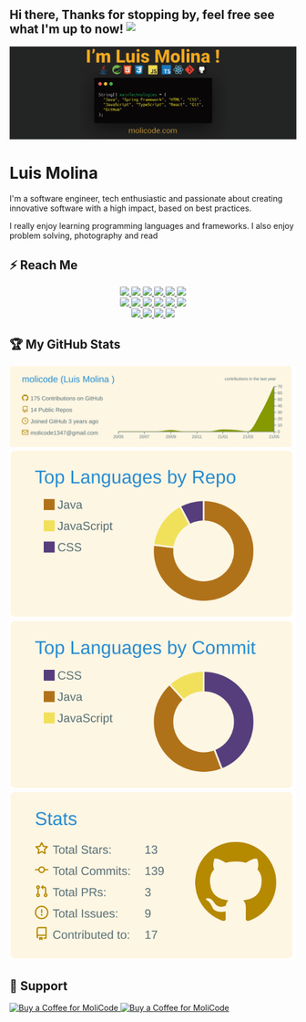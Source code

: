 ## Hi there, Thanks for stopping by, feel free see what I'm up to now! <img src="https://media.giphy.com/media/hvRJCLFzcasrR4ia7z/giphy.gif" align="top" width="30px">

[![bg][banner]][website]

# Luis Molina
I'm a software engineer, tech enthusiastic and passionate about creating innovative software with a high impact,  based on best practices.

I really enjoy learning programming languages and frameworks. I also enjoy problem solving,  photography and read


## ⚡ Reach Me

<p id="socialIcons" align="center">
    <a href="http://molicode.com/" alt="Website">
        <img src="https://img.shields.io/badge/-MoliCode-242424?style=flat-square&logo=circle&logoColor=white" style="border-radius:2px"/>
    </a>
    <a href="https://linkedin.com/in/molicode" alt="LinkedIn">
        <img src="https://img.shields.io/badge/-LinkedIn-0A66C2?style=flat-square&logo=linkedin&logoColor=white" style="border-radius:2px"/>
    </a>
    <a href="https://stackoverflow.com/users/10636767/molicode" alt="StackOverflow">
        <img src="https://img.shields.io/badge/-StackOverflow-F58025?style=flat-square&logo=stack-overflow&logoColor=white" style="border-radius:2px"/>
    </a>
    <a href="https://hackerrank.com/molicode" alt="HackerRank">
        <img src="https://img.shields.io/badge/-HackerRank-2EC866?style=flat-square&logo=hackerrank&logoColor=white" style="border-radius:2px"/>
    </a>
    <a href="https://www.codechef.com/users/molicode" alt="CodeChef">
        <img src="https://img.shields.io/badge/-CodeChef-5B4638?style=flat-square&logo=codechef&logoColor=white" style="border-radius:2px"/>
    </a>
    <a href="https://codeforces.com/profile/molicode" alt="CodeForces">
        <img src="https://img.shields.io/badge/-CodeForces-1F8ACB?style=flat-square&logo=codeforces&logoColor=white" style="border-radius:2px"/>
    </a>
    <br>
    <a href="https://codepen.io/molicode" alt="CodePen">
        <img src="https://img.shields.io/badge/-CodePen-000000?style=flat-square&logo=codepen&logoColor=white" style="border-radius:2px"/>
    </a>
    <a href="https://codesandbox.com/molicode1347" alt="CodeSandBox">
        <img src="https://img.shields.io/badge/-CodeSandBox-000000?style=flat-square&logo=codesandbox&logoColor=white" style="border-radius:2px"/>
    </a>
    <a href="https://dribbble.com/molicode" alt="Dribbble">
        <img src="https://img.shields.io/badge/-Dribbble-EA4C89?style=flat-square&logo=dribbble&logoColor=white" style="border-radius:2px"/>
    </a>
    <a href="https://medium.com/@molicode" alt="Medium">
        <img src="https://img.shields.io/badge/-Medium-000000?style=flat-square&logo=medium&logoColor=white" style="border-radius:2px"/>
    </a>
    <a href="https://auth.geeksforgeeks.org/user/molicode1347/profile" alt="GeeksForGeeks">
        <img src="https://img.shields.io/badge/-GeeksForGeeks-0F9D58?style=flat-square&logo=geeksforgeeks&logoColor=white" style="border-radius:2px"/>
    </a>
    <a href="https://kaggle.com/molicode" alt="Kaggle">
        <img src="https://img.shields.io/badge/-Kaggle-20BEFF?style=flat-square&logo=kaggle&logoColor=white" style="border-radius:2px"/>
    </a>
    <br>
    <a href="https://dev.to/molicode" alt="Dev">
        <img src="https://img.shields.io/badge/-Dev-0A0A0A?style=flat-square&logo=dev&logoColor=white" style="border-radius:2px"/>
    </a>
    <a href="https://instagram.com/molicode" alt="Instagram">
        <img src="https://img.shields.io/badge/-Instagram-E4405F?style=flat-square&logo=instagram&logoColor=white" style="border-radius:2px"/>
    </a>
     <a href="https://twitter.com/moli_code" alt="Twitter">
        <img src="https://img.shields.io/badge/-Twitter-1DA1F2?style=flat-square&logo=twitter&logoColor=white" style="border-radius:2px"/>
    </a>
    <a href="https://fb.com/molicode1347" alt="Facebook">
        <img src="https://img.shields.io/badge/-Facebook-1877F2?style=flat-square&logo=facebook&logoColor=white" style="border-radius:2px"/>
    </a>
</p>

[wave]: https://raw.githubusercontent.com/molicode/molicode/master/wave.gif
[banner]: https://raw.githubusercontent.com/molicode/molicode/master/banner.png
[github]: https://github.com/molicode
[website]: http://molicode.com/
[linkedin]: https://linkedin.com/in/molicode
[stackoverflow]: https://stackoverflow.com/users/10636767/molicode
[hackerrank]: https://hackerrank.com/molicode
[codechef]: https://www.codechef.com/users/molicode
[codeforces]: https://codeforces.com/profile/molicode
[codepen]: https://codepen.io/molicode
[codesandbox]: https://codesandbox.com/molicode1347
[dribbble]: https://dribbble.com/molicode
[medium]: https://medium.com/@molicode
[geeksforgeeks]: https://auth.geeksforgeeks.org/user/molicode1347/profile
[kaggle]: https://kaggle.com/molicode
[dev]: https://dev.to/molicode
[instagram]: https://instagram.com/molicode
[twitter]: https://twitter.com/moli_code
[facebook]: https://fb.com/molicode1347

## 🏆 My GitHub Stats

[![](https://raw.githubusercontent.com/molicode/molicode/main/profile-summary-card-output/solarized/0-profile-details.svg)](https://github.com/vn7n24fzkq/github-profile-summary-cards)
[![](https://raw.githubusercontent.com/molicode/molicode/main/profile-summary-card-output/solarized/1-repos-per-language.svg)](https://github.com/vn7n24fzkq/github-profile-summary-cards)
[![](https://raw.githubusercontent.com/molicode/molicode/main/profile-summary-card-output/solarized/2-most-commit-language.svg)](https://github.com/vn7n24fzkq/github-profile-summary-cards)
[![](https://raw.githubusercontent.com/molicode/molicode/main/profile-summary-card-output/solarized/3-stats.svg)](https://github.com/vn7n24fzkq/github-profile-summary-cards)

## 🙏 Support

<p align="left">
  <a href="https://www.buymeacoffee.com/molicode" target="_blank">
    <img src="https://cdn.buymeacoffee.com/buttons/v2/default-yellow.png" alt='Buy a Coffee for MoliCode' height="30" width="120"/>
  </a>
  <a href='https://ko-fi.com/molicode' target='_blank'> 
    <img src='https://cdn.ko-fi.com/cdn/kofi3.png?v=2' alt='Buy a Coffee for MoliCode' height='30' width="120"/>
  </a>
</p>

<br><br>
